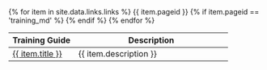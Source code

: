 <div>
  <table>
    <colgroup>
      <col width="30%" />
      <col width="70%" />
    </colgroup>
    <thead>
      <tr class="header">
        <th>Training Guide</th>
        <th>Description</th>
      </tr>
    </thead>
    <tbody>
      {% for item in site.data.links.links %}
      {{ item.pageid }}
      {% if item.pageid == 'training_md' %}
      <tr>
        <td markdown="span"><a href="{{ item.url }}">{{ item.title }}</a></td>
        <td markdown="span">{{ item.description }}</td>
      </tr>    
      {% endif %}
      {% endfor %}
    </tbody>
  </table>
</div>
